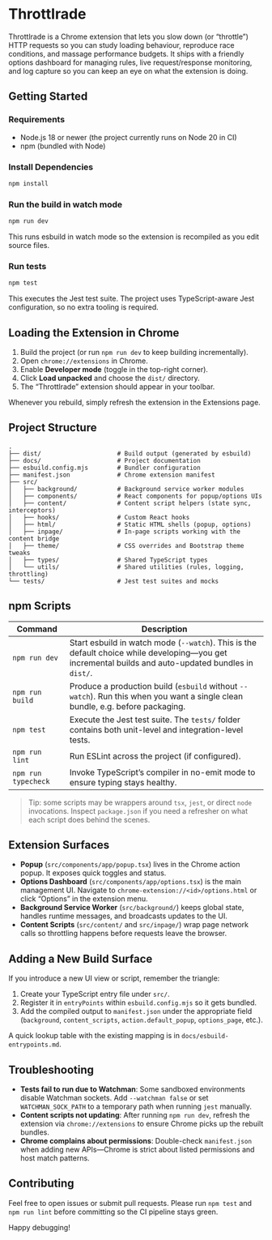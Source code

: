 # Throttlrade

Throttlrade is a Chrome extension that lets you slow down (or “throttle”) HTTP requests so you can study loading behaviour, reproduce race conditions, and massage performance budgets. It ships with a friendly options dashboard for managing rules, live request/response monitoring, and log capture so you can keep an eye on what the extension is doing.

## Getting Started

### Requirements

- Node.js 18 or newer (the project currently runs on Node 20 in CI)
- npm (bundled with Node)

### Install Dependencies

```bash
npm install
```

### Run the build in watch mode

```bash
npm run dev
```

This runs esbuild in watch mode so the extension is recompiled as you edit source files.

### Run tests

```bash
npm test
```

This executes the Jest test suite. The project uses TypeScript-aware Jest configuration, so no extra tooling is required.

## Loading the Extension in Chrome

1. Build the project (or run `npm run dev` to keep building incrementally).
2. Open `chrome://extensions` in Chrome.
3. Enable **Developer mode** (toggle in the top-right corner).
4. Click **Load unpacked** and choose the `dist/` directory.
5. The “Throttlrade” extension should appear in your toolbar.

Whenever you rebuild, simply refresh the extension in the Extensions page.

## Project Structure

```
.
├── dist/                     # Build output (generated by esbuild)
├── docs/                     # Project documentation
├── esbuild.config.mjs        # Bundler configuration
├── manifest.json             # Chrome extension manifest
├── src/
│   ├── background/           # Background service worker modules
│   ├── components/           # React components for popup/options UIs
│   ├── content/              # Content script helpers (state sync, interceptors)
│   ├── hooks/                # Custom React hooks
│   ├── html/                 # Static HTML shells (popup, options)
│   ├── inpage/               # In-page scripts working with the content bridge
│   ├── theme/                # CSS overrides and Bootstrap theme tweaks
│   ├── types/                # Shared TypeScript types
│   └── utils/                # Shared utilities (rules, logging, throttling)
└── tests/                    # Jest test suites and mocks
```

## npm Scripts

| Command             | Description                                                                                                                                          |
| ------------------- | ---------------------------------------------------------------------------------------------------------------------------------------------------- |
| `npm run dev`       | Start esbuild in watch mode (`--watch`). This is the default choice while developing—you get incremental builds and auto-updated bundles in `dist/`. |
| `npm run build`     | Produce a production build (`esbuild` without `--watch`). Run this when you want a single clean bundle, e.g. before packaging.                       |
| `npm test`          | Execute the Jest test suite. The `tests/` folder contains both unit-level and integration-level tests.                                               |
| `npm run lint`      | Run ESLint across the project (if configured).                                                                                                       |
| `npm run typecheck` | Invoke TypeScript’s compiler in no-emit mode to ensure typing stays healthy.                                                                         |

> Tip: some scripts may be wrappers around `tsx`, `jest`, or direct `node` invocations. Inspect `package.json` if you need a refresher on what each script does behind the scenes.

## Extension Surfaces

- **Popup** (`src/components/app/popup.tsx`) lives in the Chrome action popup. It exposes quick toggles and status.
- **Options Dashboard** (`src/components/app/options.tsx`) is the main management UI. Navigate to `chrome-extension://<id>/options.html` or click “Options” in the extension menu.
- **Background Service Worker** (`src/background/`) keeps global state, handles runtime messages, and broadcasts updates to the UI.
- **Content Scripts** (`src/content/` and `src/inpage/`) wrap page network calls so throttling happens before requests leave the browser.

## Adding a New Build Surface

If you introduce a new UI view or script, remember the triangle:

1. Create your TypeScript entry file under `src/`.
2. Register it in `entryPoints` within `esbuild.config.mjs` so it gets bundled.
3. Add the compiled output to `manifest.json` under the appropriate field (`background`, `content_scripts`, `action.default_popup`, `options_page`, etc.).

A quick lookup table with the existing mapping is in `docs/esbuild-entrypoints.md`.

## Troubleshooting

- **Tests fail to run due to Watchman**: Some sandboxed environments disable Watchman sockets. Add `--watchman false` or set `WATCHMAN_SOCK_PATH` to a temporary path when running `jest` manually.
- **Content scripts not updating**: After running `npm run dev`, refresh the extension via `chrome://extensions` to ensure Chrome picks up the rebuilt bundles.
- **Chrome complains about permissions**: Double-check `manifest.json` when adding new APIs—Chrome is strict about listed permissions and host match patterns.

## Contributing

Feel free to open issues or submit pull requests. Please run `npm test` and `npm run lint` before committing so the CI pipeline stays green.

Happy debugging!
